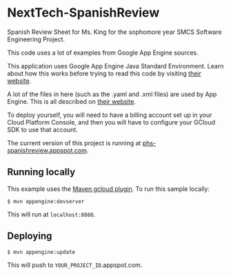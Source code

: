 # NextTech-SpanishReview
Spanish Review Sheet for Ms. King for the sophomore year SMCS Software Engineering Project.

This code uses a lot of examples from Google App Engine sources.

This application uses Google App Engine Java Standard Environment. Learn about how this works before trying to read this code by visiting [their website](https://cloud.google.com/appengine/docs/java/).

A lot of the files in here (such as the .yaml and .xml files) are used by App Engine. This is all described on [their website](https://cloud.google.com/appengine/docs/java/).

To deploy yourself, you will need to have a billing account set up in your Cloud Platform Console, and then you will have to configure your GCloud SDK to use that account.

The current version of this project is running at [phs-spanishreview.appspot.com](http://phs-spanishreview.appspot.com).

## Running locally 
This example uses the
[Maven gcloud plugin](https://cloud.google.com/appengine/docs/java/managed-vms/maven).
To run this sample locally:

    $ mvn appengine:devserver

This will run at `localhost:8080`.

## Deploying

    $ mvn appengine:update

This will push to `YOUR_PROJECT_ID`.appspot.com.

